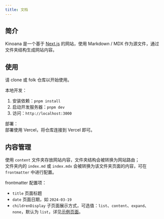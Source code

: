 ```yaml
---
title: 文档
---
```


## 简介
Kinoana 是一个基于 [Next.js](https://nextjs.org/) 的网站，使用 Markdown / MDX 作为源文件，通过文件夹结构生成网站内容。

## 使用
请 clone 或 folk 仓库以开始使用。

本地开发：  
1. 安装依赖：`pnpm install`
2. 启动开发服务器：`pnpm dev`
3. 访问：`http://localhost:3000`

部署：  
部署使用 Vercel，将仓库连接到 Vercel 即可。

## 内容管理
使用 `content` 文件夹存放网站内容，文件夹结构会被转换为网站路由；  
文件夹内的 `index.md` 或 `index.mdx` 会被转换为该文件夹页面的内容，可在 `frontmatter` 中进行配置。

frontmatter 配置项：
- `title` 页面标题
- `date` 页面日期，如 `2024-03-19`
- `childrenDisplay` 子页面展示方式，可选值：`list`、`content`、`expand`、`none`，默认为 `list`，详见[示例页面](/example)。
